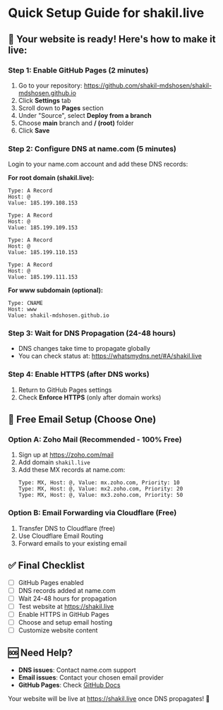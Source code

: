 # Quick Setup Guide for shakil.live

## 🚀 Your website is ready! Here's how to make it live:

### Step 1: Enable GitHub Pages (2 minutes)
1. Go to your repository: https://github.com/shakil-mdshosen/shakil-mdshosen.github.io
2. Click **Settings** tab
3. Scroll down to **Pages** section
4. Under "Source", select **Deploy from a branch**
5. Choose **main** branch and **/ (root)** folder
6. Click **Save**

### Step 2: Configure DNS at name.com (5 minutes)
Login to your name.com account and add these DNS records:

**For root domain (shakil.live):**
```
Type: A Record
Host: @
Value: 185.199.108.153

Type: A Record  
Host: @
Value: 185.199.109.153

Type: A Record
Host: @  
Value: 185.199.110.153

Type: A Record
Host: @
Value: 185.199.111.153
```

**For www subdomain (optional):**
```
Type: CNAME
Host: www
Value: shakil-mdshosen.github.io
```

### Step 3: Wait for DNS Propagation (24-48 hours)
- DNS changes take time to propagate globally
- You can check status at: https://whatsmydns.net/#A/shakil.live

### Step 4: Enable HTTPS (after DNS works)
1. Return to GitHub Pages settings
2. Check **Enforce HTTPS** (only after domain works)

## 📧 Free Email Setup (Choose One)

### Option A: Zoho Mail (Recommended - 100% Free)
1. Sign up at https://zoho.com/mail
2. Add domain `shakil.live`
3. Add these MX records at name.com:
   ```
   Type: MX, Host: @, Value: mx.zoho.com, Priority: 10
   Type: MX, Host: @, Value: mx2.zoho.com, Priority: 20
   Type: MX, Host: @, Value: mx3.zoho.com, Priority: 50
   ```

### Option B: Email Forwarding via Cloudflare (Free)
1. Transfer DNS to Cloudflare (free)
2. Use Cloudflare Email Routing
3. Forward emails to your existing email

## ✅ Final Checklist
- [ ] GitHub Pages enabled
- [ ] DNS records added at name.com
- [ ] Wait 24-48 hours for propagation
- [ ] Test website at https://shakil.live
- [ ] Enable HTTPS in GitHub Pages
- [ ] Choose and setup email hosting
- [ ] Customize website content

## 🆘 Need Help?
- **DNS issues**: Contact name.com support
- **Email issues**: Contact your chosen email provider
- **GitHub Pages**: Check [GitHub Docs](https://docs.github.com/en/pages)

Your website will be live at https://shakil.live once DNS propagates! 🎉